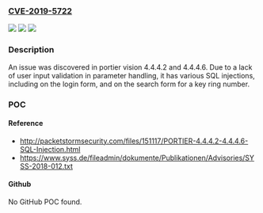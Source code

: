 ### [CVE-2019-5722](https://cve.mitre.org/cgi-bin/cvename.cgi?name=CVE-2019-5722)
![](https://img.shields.io/static/v1?label=Product&message=n%2Fa&color=blue)
![](https://img.shields.io/static/v1?label=Version&message=n%2Fa&color=blue)
![](https://img.shields.io/static/v1?label=Vulnerability&message=n%2Fa&color=brighgreen)

### Description

An issue was discovered in portier vision 4.4.4.2 and 4.4.4.6. Due to a lack of user input validation in parameter handling, it has various SQL injections, including on the login form, and on the search form for a key ring number.

### POC

#### Reference
- http://packetstormsecurity.com/files/151117/PORTIER-4.4.4.2-4.4.4.6-SQL-Injection.html
- https://www.syss.de/fileadmin/dokumente/Publikationen/Advisories/SYSS-2018-012.txt

#### Github
No GitHub POC found.

